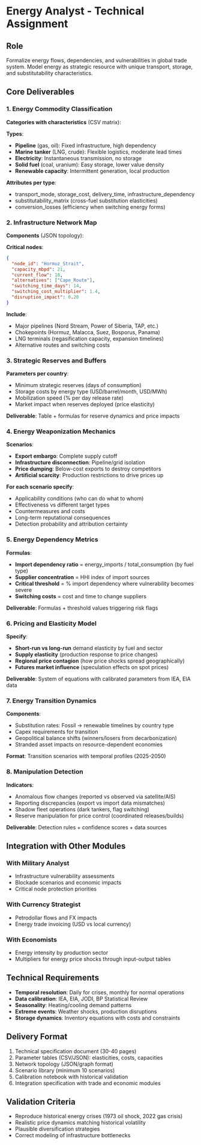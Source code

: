 # Energy Analyst - Technical Assignment

## Role
Formalize energy flows, dependencies, and vulnerabilities in global trade system. Model energy as strategic resource with unique transport, storage, and substitutability characteristics.

## Core Deliverables

### 1. Energy Commodity Classification
**Categories with characteristics** (CSV matrix):

**Types**:
- **Pipeline** (gas, oil): Fixed infrastructure, high dependency
- **Marine tanker** (LNG, crude): Flexible logistics, moderate lead times
- **Electricity**: Instantaneous transmission, no storage
- **Solid fuel** (coal, uranium): Easy storage, lower value density
- **Renewable capacity**: Intermittent generation, local production

**Attributes per type**:
- transport_mode, storage_cost, delivery_time, infrastructure_dependency
- substitutability_matrix (cross-fuel substitution elasticities)
- conversion_losses (efficiency when switching energy forms)

### 2. Infrastructure Network Map
**Components** (JSON topology):

**Critical nodes**:
```json
{
  "node_id": "Hormuz_Strait",
  "capacity_mbpd": 21,
  "current_flow": 18,
  "alternatives": ["Cape_Route"],
  "switching_time_days": 14,
  "switching_cost_multiplier": 1.4,
  "disruption_impact": 0.20
}
```

**Include**:
- Major pipelines (Nord Stream, Power of Siberia, TAP, etc.)
- Chokepoints (Hormuz, Malacca, Suez, Bosporus, Panama)
- LNG terminals (regasification capacity, expansion timelines)
- Alternative routes and switching costs

### 3. Strategic Reserves and Buffers
**Parameters per country**:
- Minimum strategic reserves (days of consumption)
- Storage costs by energy type (USD/barrel/month, USD/MWh)
- Mobilization speed (% per day release rate)
- Market impact when reserves deployed (price elasticity)

**Deliverable**: Table + formulas for reserve dynamics and price impacts

### 4. Energy Weaponization Mechanics
**Scenarios**:
- **Export embargo**: Complete supply cutoff
- **Infrastructure disconnection**: Pipeline/grid isolation
- **Price dumping**: Below-cost exports to destroy competitors
- **Artificial scarcity**: Production restrictions to drive prices up

**For each scenario specify**:
- Applicability conditions (who can do what to whom)
- Effectiveness vs different target types
- Countermeasures and costs
- Long-term reputational consequences
- Detection probability and attribution certainty

### 5. Energy Dependency Metrics
**Formulas**:
- **Import dependency ratio** = energy_imports / total_consumption (by fuel type)
- **Supplier concentration** = HHI index of import sources
- **Critical threshold** = % import dependency where vulnerability becomes severe
- **Switching costs** = cost and time to change suppliers

**Deliverable**: Formulas + threshold values triggering risk flags

### 6. Pricing and Elasticity Model
**Specify**:
- **Short-run vs long-run** demand elasticity by fuel and sector
- **Supply elasticity** (production response to price changes)
- **Regional price contagion** (how price shocks spread geographically)
- **Futures market influence** (speculation effects on spot prices)

**Deliverable**: System of equations with calibrated parameters from IEA, EIA data

### 7. Energy Transition Dynamics
**Components**:
- Substitution rates: Fossil → renewable timelines by country type
- Capex requirements for transition
- Geopolitical balance shifts (winners/losers from decarbonization)
- Stranded asset impacts on resource-dependent economies

**Format**: Transition scenarios with temporal profiles (2025-2050)

### 8. Manipulation Detection
**Indicators**:
- Anomalous flow changes (reported vs observed via satellite/AIS)
- Reporting discrepancies (export vs import data mismatches)
- Shadow fleet operations (dark tankers, flag switching)
- Reserve manipulation for price control (coordinated releases/builds)

**Deliverable**: Detection rules + confidence scores + data sources

## Integration with Other Modules

### With Military Analyst
- Infrastructure vulnerability assessments
- Blockade scenarios and economic impacts
- Critical node protection priorities

### With Currency Strategist
- Petrodollar flows and FX impacts
- Energy trade invoicing (USD vs local currency)

### With Economists
- Energy intensity by production sector
- Multipliers for energy price shocks through input-output tables

## Technical Requirements
- **Temporal resolution**: Daily for crises, monthly for normal operations
- **Data calibration**: IEA, EIA, JODI, BP Statistical Review
- **Seasonality**: Heating/cooling demand patterns
- **Extreme events**: Weather shocks, production disruptions
- **Storage dynamics**: Inventory equations with costs and constraints

## Delivery Format
1. Technical specification document (30-40 pages)
2. Parameter tables (CSV/JSON): elasticities, costs, capacities
3. Network topology (JSON/graph format)
4. Scenario library (minimum 10 scenarios)
5. Calibration notebook with historical validation
6. Integration specification with trade and economic modules

## Validation Criteria
- Reproduce historical energy crises (1973 oil shock, 2022 gas crisis)
- Realistic price dynamics matching historical volatility
- Plausible diversification strategies
- Correct modeling of infrastructure bottlenecks
